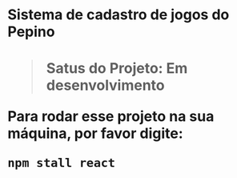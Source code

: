 <h1>Sistema de cadastro de jogos do Pepino<h1>

> Satus do Projeto: Em desenvolvimento 

Para rodar esse projeto na sua máquina, por favor digite:

```
npm stall react
```
